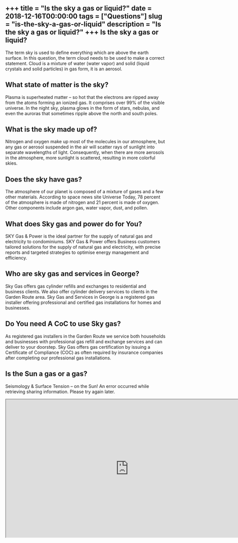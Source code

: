 +++
title = "Is the sky a gas or liquid?"
date = 2018-12-16T00:00:00
tags = ["Questions"]
slug = "is-the-sky-a-gas-or-liquid"
description = "Is the sky a gas or liquid?"
+++
Is the sky a gas or liquid?
---------------------------

The term sky is used to define everything which are above the earth surface. In this question, the term cloud needs to be used to make a correct statement. Cloud is a mixture of water (water vapor) and solid (liquid crystals and solid particles) in gas form, it is an aerosol.

What state of matter is the sky?
--------------------------------

Plasma is superheated matter – so hot that the electrons are ripped away from the atoms forming an ionized gas. It comprises over 99% of the visible universe. In the night sky, plasma glows in the form of stars, nebulas, and even the auroras that sometimes ripple above the north and south poles.

What is the sky made up of?
---------------------------

Nitrogen and oxygen make up most of the molecules in our atmosphere, but any gas or aerosol suspended in the air will scatter rays of sunlight into separate wavelengths of light. Consequently, when there are more aerosols in the atmosphere, more sunlight is scattered, resulting in more colorful skies.

Does the sky have gas?
----------------------

The atmosphere of our planet is composed of a mixture of gases and a few other materials. According to space news site Universe Today, 78 percent of the atmosphere is made of nitrogen and 21 percent is made of oxygen. Other components include argon gas, water vapor, dust, and pollen.

What does Sky gas and power do for You?
---------------------------------------

SKY Gas &amp; Power is the ideal partner for the supply of natural gas and electricity to condominiums. SKY Gas &amp; Power offers Business customers tailored solutions for the supply of natural gas and electricity, with precise reports and targeted strategies to optimise energy management and efficiency.

Who are sky gas and services in George?
---------------------------------------

Sky Gas offers gas cylinder refills and exchanges to residential and business clients. We also offer cylinder delivery services to clients in the Garden Route area. Sky Gas and Services in George is a registered gas installer offering professional and certified gas installations for homes and businesses.

Do You need A CoC to use Sky gas?
---------------------------------

As registered gas installers in the Garden Route we service both households and businesses with professional gas refill and exchange services and can deliver to your doorstep. Sky Gas offers gas certification by issuing a Certificate of Compliance (COC) as often required by insurance companies after completing our professional gas installations.

Is the Sun a gas or a gas?
--------------------------

Seismology &amp; Surface Tension – on the Sun! An error occurred while retrieving sharing information. Please try again later.

<iframe allow="accelerometer; autoplay; clipboard-write; encrypted-media; gyroscope; picture-in-picture" allowfullscreen="" class="__youtube_prefs__  epyt-is-override  no-lazyload" data-no-lazy="1" data-origheight="433" data-origwidth="770" data-skipgform_ajax_framebjll="" height="433" id="_ytid_96865" loading="lazy" src="https://www.youtube.com/embed/ljwUlY9WW1I?enablejsapi=1&autoplay=0&cc_load_policy=0&cc_lang_pref=&iv_load_policy=1&loop=0&modestbranding=0&rel=1&fs=1&playsinline=0&autohide=2&theme=dark&color=red&controls=1&" title="YouTube player" width="770"></iframe>